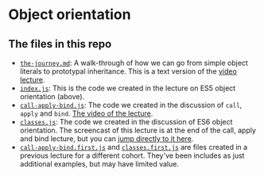 # Object orientation

## The files in this repo

* [`the-journey.md`](the-journey.md): A walk-through of how we can go from simple object literals to prototypal inheritance. This is a text version of the [video lecture](https://youtu.be/-CDg8FXdfko).
* [`index.js`](index.js): This is the code we created in the lecture on ES5 object orientation (above).
* [`call-apply-bind.js`](call-apply-bind.js): The code we created in the discussion of `call`, `apply` and `bind`. [The video of the lecture](https://youtu.be/euxQV2SNBLI).
* [`classes.js`](classes.js): The code we created in the discussion of ES6 object orientation. The screencast of this lecture is at the end of the call, apply and bind lecture, but you can [jump directly to it here](https://youtu.be/euxQV2SNBLI?t=37m27s).
* [`call-apply-bind.first.js`](call-apply-bind.first.js) and [`classes.first.js`](classes.first.js) are files created in a previous lecture for a different cohort. They've been includes as just additional examples, but may have limited value.

